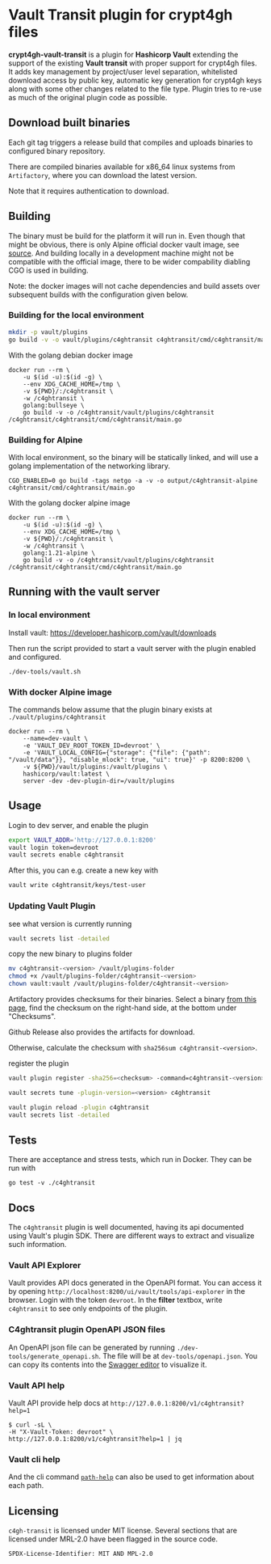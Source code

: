 # Vault Transit plugin for crypt4gh files
**crypt4gh-vault-transit** is a plugin for **Hashicorp Vault** extending the
support of the existing **Vault transit** with proper support for crypt4gh
files. It adds key management by project/user level separation, whitelisted
download access by public key, automatic key generation for crypt4gh keys
along with some other changes related to the file type. Plugin tries to re-use
as much of the original plugin code as possible.

## Download built binaries

Each git tag triggers a release build that compiles and uploads binaries to configured binary repository.

There are compiled binaries available for x86_64 linux systems from `Artifactory`, where you can download the latest version.

Note that it requires authentication to download.

## Building
The binary must be build for the platform it will run in.
Even though that might be obvious, there is only Alpine official docker vault image, see [source](https://github.com/hashicorp/vault/blob/main/scripts/docker/Dockerfile).
And building locally in a development machine might not be compatible with the
official image, there to be wider compability diabling CGO is used in building.

Note: the docker images will not cache dependencies and build assets over subsequent builds with the configuration given below.

### Building for the local environment

```bash
mkdir -p vault/plugins
go build -v -o vault/plugins/c4ghtransit c4ghtransit/cmd/c4ghtransit/main.go
```

With the golang debian docker image
```
docker run --rm \
    -u $(id -u):$(id -g) \
    --env XDG_CACHE_HOME=/tmp \
    -v ${PWD}/:/c4ghtransit \
    -w /c4ghtransit \
    golang:bullseye \
    go build -v -o /c4ghtransit/vault/plugins/c4ghtransit /c4ghtransit/c4ghtransit/cmd/c4ghtransit/main.go
```

### Building for Alpine

With local environment, so the binary will be statically linked, and will use a golang implementation of the networking library.

    CGO_ENABLED=0 go build -tags netgo -a -v -o output/c4ghtransit-alpine c4ghtransit/cmd/c4ghtransit/main.go

With the golang docker alpine image
```
docker run --rm \
    -u $(id -u):$(id -g) \
    --env XDG_CACHE_HOME=/tmp \
    -v ${PWD}/:/c4ghtransit \
    -w /c4ghtransit \
    golang:1.21-alpine \
    go build -v -o /c4ghtransit/vault/plugins/c4ghtransit /c4ghtransit/c4ghtransit/cmd/c4ghtransit/main.go
```

## Running with the vault server

### In local environment
Install vault: https://developer.hashicorp.com/vault/downloads

Then run the script provided to start a vault server with the plugin enabled and configured.

    ./dev-tools/vault.sh

### With docker Alpine image

The commands below assume that the plugin binary exists at `./vault/plugins/c4ghtransit`

```
docker run --rm \
    --name=dev-vault \
    -e 'VAULT_DEV_ROOT_TOKEN_ID=devroot' \
    -e 'VAULT_LOCAL_CONFIG={"storage": {"file": {"path": "/vault/data"}}, "disable_mlock": true, "ui": true}' -p 8200:8200 \
    -v ${PWD}/vault/plugins:/vault/plugins \
    hashicorp/vault:latest \
    server -dev -dev-plugin-dir=/vault/plugins
```

## Usage
Login to dev server, and enable the plugin
```bash
export VAULT_ADDR='http://127.0.0.1:8200'
vault login token=devroot
vault secrets enable c4ghtransit
```

After this, you can e.g. create a new key with
```bash
vault write c4ghtransit/keys/test-user
```

### Updating Vault Plugin

see what version is currently running
```bash
vault secrets list -detailed
```

copy the new binary to plugins folder
```bash
mv c4ghtransit-<version> /vault/plugins-folder
chmod +x /vault/plugins-folder/c4ghtransit-<version>
chown vault:vault /vault/plugins-folder/c4ghtransit-<version>
```

Artifactory provides checksums for their binaries. Select a binary [from this page](https://sds-docker.artifactory.ci.csc.fi/artifactory/webapp/#/artifacts/browse/tree/General/sds-generic-local/c4gh-transit/c4ghtransit), find the checksum on the right-hand side, at the bottom under "Checksums".

Github Release also provides the artifacts for download.

Otherwise, calculate the checksum with `sha256sum c4ghtransit-<version>`.

register the plugin
```bash
vault plugin register -sha256=<checksum> -command=c4ghtransit-<version> -version=<version> secret c4ghtransit

vault secrets tune -plugin-version=<version> c4ghtransit

vault plugin reload -plugin c4ghtransit
vault secrets list -detailed
```
## Tests
There are acceptance and stress tests, which run in Docker. They can be run with

    go test -v ./c4ghtransit

## Docs
The `c4ghtransit` plugin is well documented, having its api documented using Vault's plugin SDK. There are different ways
to extract and visualize such information.

### Vault API Explorer
Vault provides API docs generated in the OpenAPI format. You can access it by opening
`http://localhost:8200/ui/vault/tools/api-explorer` in the browser.
Login with the token `devroot`. In the **filter** textbox, write `c4ghtransit` to see only endpoints of the plugin.

### C4ghtransit plugin OpenAPI JSON files
An OpenAPI json file can be generated by running `./dev-tools/generate_openapi.sh`.
The file will be at `dev-tools/openapi.json`. You can copy its contents into the
[Swagger editor](https://editor.swagger.io/) to visualize it.

### Vault API help
Vault API provide help docs at `http://127.0.0.1:8200/v1/c4ghtransit?help=1`

    $ curl -sL \
    -H "X-Vault-Token: devroot" \
    http://127.0.0.1:8200/v1/c4ghtransit?help=1 | jq

### Vault cli help
And the cli command [`path-help`](https://developer.hashicorp.com/vault/docs/commands/path-help)
can also be used to get information about each path.

## Licensing

`c4gh-transit` is licensed under MIT license.
Several sections that are licensed under MRL-2.0 have been flagged in the source code.

`SPDX-License-Identifier: MIT AND MPL-2.0`
